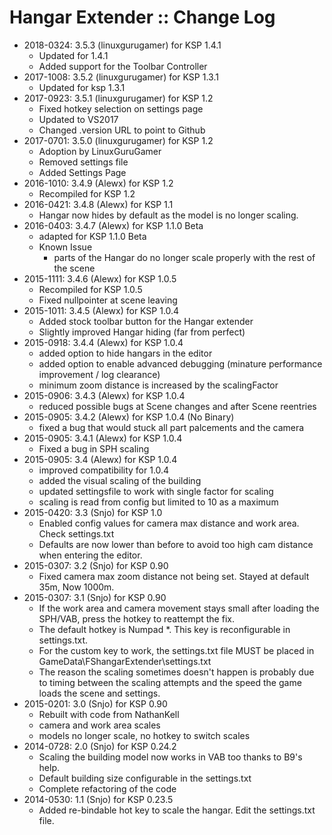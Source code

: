 # Hangar Extender :: Change Log

* 2018-0324: 3.5.3 (linuxgurugamer) for KSP 1.4.1
	+ Updated for 1.4.1
	+ Added support for the Toolbar Controller
* 2017-1008: 3.5.2 (linuxgurugamer) for KSP 1.3.1
	+ Updated for ksp 1.3.1
* 2017-0923: 3.5.1 (linuxgurugamer) for KSP 1.2
	+ Fixed hotkey selection on settings page
	+ Updated to VS2017
	+ Changed .version URL to point to Github
* 2017-0701: 3.5.0 (linuxgurugamer) for KSP 1.2
	+ Adoption by LinuxGuruGamer
	+ Removed settings file
	+ Added Settings Page
* 2016-1010: 3.4.9 (Alewx) for KSP 1.2
	+ Recompiled for KSP 1.2
* 2016-0421: 3.4.8 (Alewx) for KSP 1.1
	+ Hangar now hides by default as the model is no longer scaling. 
* 2016-0403: 3.4.7 (Alewx) for KSP 1.1.0 Beta
	+ adapted for KSP 1.1.0 Beta
	+ Known Issue
		- parts of the Hangar do no longer scale properly with the rest of the scene
* 2015-1111: 3.4.6 (Alewx) for KSP 1.0.5
	+ Recompiled for KSP 1.0.5
	+ Fixed nullpointer at scene leaving
* 2015-1011: 3.4.5 (Alewx) for KSP 1.0.4
	+ Added stock toolbar button for the Hangar extender
	+ Slightly improved Hangar hiding (far from perfect)
* 2015-0918: 3.4.4 (Alewx) for KSP 1.0.4
	+ added option to hide hangars in the editor
	+ added option to enable advanced debugging (minature performance improvement / log clearance)
	+ minimum zoom distance is increased by the scalingFactor 
* 2015-0906: 3.4.3 (Alewx) for KSP 1.0.4
	+ reduced possible bugs at Scene changes and after Scene reentries 
* 2015-0905: 3.4.2 (Alewx) for KSP 1.0.4 (No Binary)
	+ fixed a bug that would stuck all part palcements and the camera
* 2015-0905: 3.4.1 (Alewx) for KSP 1.0.4
	+ Fixed a bug in SPH scaling 
* 2015-0905: 3.4 (Alewx) for KSP 1.0.4
	+ improved compatibility for 1.0.4
	+ added the visual scaling of the building
	+ updated settingsfile to work with single factor for scaling
	+ scaling is read from config but limited to 10 as a maximum 
* 2015-0420: 3.3 (Snjo) for KSP 1.0
	+ Enabled config values for camera max distance and work area. Check settings.txt
	+ Defaults are now lower than before to avoid too high cam distance when entering the editor.
* 2015-0307: 3.2 (Snjo) for KSP 0.90
	+ Fixed camera max zoom distance not being set. Stayed at default 35m, Now 1000m.
* 2015-0307: 3.1 (Snjo) for KSP 0.90
	+ If the work area and camera movement stays small after loading the SPH/VAB, press the hotkey to reattempt the fix.
	+ The default hotkey is Numpad *. This key is reconfigurable in settings.txt.
	+ For the custom key to work, the settings.txt file MUST be placed in GameData\FShangarExtender\settings.txt
	+ The reason the scaling sometimes doesn't happen is probably due to timing between the scaling attempts and the speed the game loads the scene and settings.
* 2015-0201: 3.0 (Snjo) for KSP 0.90
	+ Rebuilt with code from NathanKell
	+ camera and work area scales
	+ models no longer scale, no hotkey to switch scales
* 2014-0728: 2.0 (Snjo) for KSP 0.24.2
	+ Scaling the building model now works in VAB too thanks to B9's help.
	+ Default building size configurable in the settings.txt
	+ Complete refactoring of the code 
* 2014-0530: 1.1 (Snjo) for KSP 0.23.5
	+ Added re-bindable hot key to scale the hangar. Edit the settings.txt file.
